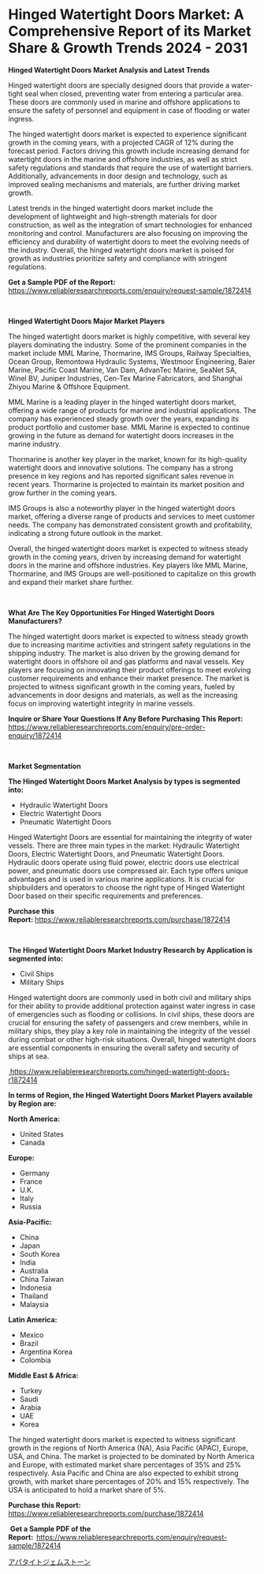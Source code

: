 <p><h1>Hinged Watertight Doors Market: A Comprehensive Report of its Market Share & Growth Trends 2024 - 2031</h1></p><p><strong>Hinged Watertight Doors Market Analysis and Latest Trends</strong></p>
<p><p>Hinged watertight doors are specially designed doors that provide a water-tight seal when closed, preventing water from entering a particular area. These doors are commonly used in marine and offshore applications to ensure the safety of personnel and equipment in case of flooding or water ingress.</p><p>The hinged watertight doors market is expected to experience significant growth in the coming years, with a projected CAGR of 12% during the forecast period. Factors driving this growth include increasing demand for watertight doors in the marine and offshore industries, as well as strict safety regulations and standards that require the use of watertight barriers. Additionally, advancements in door design and technology, such as improved sealing mechanisms and materials, are further driving market growth.</p><p>Latest trends in the hinged watertight doors market include the development of lightweight and high-strength materials for door construction, as well as the integration of smart technologies for enhanced monitoring and control. Manufacturers are also focusing on improving the efficiency and durability of watertight doors to meet the evolving needs of the industry. Overall, the hinged watertight doors market is poised for growth as industries prioritize safety and compliance with stringent regulations.</p></p>
<p><strong>Get a Sample PDF of the Report:&nbsp;</strong> <a href="https://www.reliableresearchreports.com/enquiry/request-sample/1872414">https://www.reliableresearchreports.com/enquiry/request-sample/1872414</a></p>
<p>&nbsp;</p>
<p><strong>Hinged Watertight Doors Major Market Players</strong></p>
<p><p>The hinged watertight doors market is highly competitive, with several key players dominating the industry. Some of the prominent companies in the market include MML Marine, Thormarine, IMS Groups, Railway Specialties, Ocean Group, Remontowa Hydraulic Systems, Westmoor Engineering, Baier Marine, Pacific Coast Marine, Van Dam, AdvanTec Marine, SeaNet SA, Winel BV, Juniper Industries, Cen-Tex Marine Fabricators, and Shanghai Zhiyou Marine & Offshore Equipment.</p><p>MML Marine is a leading player in the hinged watertight doors market, offering a wide range of products for marine and industrial applications. The company has experienced steady growth over the years, expanding its product portfolio and customer base. MML Marine is expected to continue growing in the future as demand for watertight doors increases in the marine industry.</p><p>Thormarine is another key player in the market, known for its high-quality watertight doors and innovative solutions. The company has a strong presence in key regions and has reported significant sales revenue in recent years. Thormarine is projected to maintain its market position and grow further in the coming years.</p><p>IMS Groups is also a noteworthy player in the hinged watertight doors market, offering a diverse range of products and services to meet customer needs. The company has demonstrated consistent growth and profitability, indicating a strong future outlook in the market.</p><p>Overall, the hinged watertight doors market is expected to witness steady growth in the coming years, driven by increasing demand for watertight doors in the marine and offshore industries. Key players like MML Marine, Thormarine, and IMS Groups are well-positioned to capitalize on this growth and expand their market share further.</p></p>
<p>&nbsp;</p>
<p><strong>What Are The Key Opportunities For Hinged Watertight Doors Manufacturers?</strong></p>
<p><p>The hinged watertight doors market is expected to witness steady growth due to increasing maritime activities and stringent safety regulations in the shipping industry. The market is also driven by the growing demand for watertight doors in offshore oil and gas platforms and naval vessels. Key players are focusing on innovating their product offerings to meet evolving customer requirements and enhance their market presence. The market is projected to witness significant growth in the coming years, fueled by advancements in door designs and materials, as well as the increasing focus on improving watertight integrity in marine vessels.</p></p>
<p><strong>Inquire or Share Your Questions If Any Before Purchasing This Report:</strong> <a href="https://www.reliableresearchreports.com/enquiry/pre-order-enquiry/1872414">https://www.reliableresearchreports.com/enquiry/pre-order-enquiry/1872414</a></p>
<p>&nbsp;</p>
<p><strong>Market Segmentation</strong></p>
<p><strong>The Hinged Watertight Doors Market Analysis by types is segmented into:</strong></p>
<p><ul><li>Hydraulic Watertight Doors</li><li>Electric Watertight Doors</li><li>Pneumatic Watertight Doors</li></ul></p>
<p><p>Hinged Watertight Doors are essential for maintaining the integrity of water vessels. There are three main types in the market: Hydraulic Watertight Doors, Electric Watertight Doors, and Pneumatic Watertight Doors. Hydraulic doors operate using fluid power, electric doors use electrical power, and pneumatic doors use compressed air. Each type offers unique advantages and is used in various marine applications. It is crucial for shipbuilders and operators to choose the right type of Hinged Watertight Door based on their specific requirements and preferences.</p></p>
<p><strong>Purchase this Report:&nbsp;</strong><a href="https://www.reliableresearchreports.com/purchase/1872414">https://www.reliableresearchreports.com/purchase/1872414</a></p>
<p>&nbsp;</p>
<p><strong>The Hinged Watertight Doors Market Industry Research by Application is segmented into:</strong></p>
<p><ul><li>Civil Ships</li><li>Military Ships</li></ul></p>
<p><p>Hinged watertight doors are commonly used in both civil and military ships for their ability to provide additional protection against water ingress in case of emergencies such as flooding or collisions. In civil ships, these doors are crucial for ensuring the safety of passengers and crew members, while in military ships, they play a key role in maintaining the integrity of the vessel during combat or other high-risk situations. Overall, hinged watertight doors are essential components in ensuring the overall safety and security of ships at sea.</p></p>
<p><a href="https://www.reliableresearchreports.com/hinged-watertight-doors-r1872414">&nbsp;https://www.reliableresearchreports.com/hinged-watertight-doors-r1872414</a></p>
<p><strong>In terms of Region, the Hinged Watertight Doors Market Players available by Region are:</strong></p>
<p>
    <p> <strong> North America: </strong>
        <ul>
            <li>United States</li>
            <li>Canada</li>
        </ul>
        </p> 
    <p> <strong> Europe: </strong>
        <ul>
            <li>Germany</li>
            <li>France</li>
            <li>U.K.</li>
            <li>Italy</li>
            <li>Russia</li>
        </ul>
        </p> 
    <p> <strong> Asia-Pacific: </strong>
        <ul>
            <li>China</li>
            <li>Japan</li>
            <li>South Korea</li>
            <li>India</li>
            <li>Australia</li>
            <li>China Taiwan</li>
            <li>Indonesia</li>
            <li>Thailand</li>
            <li>Malaysia</li>
        </ul>
        </p> 
    <p> <strong> Latin America: </strong>
        <ul>
            <li>Mexico</li>
            <li>Brazil</li>
            <li>Argentina Korea</li>
            <li>Colombia</li>
        </ul>
        </p> 
    <p> <strong> Middle East & Africa: </strong>
        <ul>
            <li>Turkey</li>
            <li>Saudi</li>
            <li>Arabia</li>
            <li>UAE</li>
            <li>Korea</li>
        </ul>
    </p>
    </p>
<p><p>The hinged watertight doors market is expected to witness significant growth in the regions of North America (NA), Asia Pacific (APAC), Europe, USA, and China. The market is projected to be dominated by North America and Europe, with estimated market share percentages of 35% and 25% respectively. Asia Pacific and China are also expected to exhibit strong growth, with market share percentages of 20% and 15% respectively. The USA is anticipated to hold a market share of 5%.</p></p>
<p><strong>Purchase this Report: </strong><a href="https://www.reliableresearchreports.com/purchase/1872414">https://www.reliableresearchreports.com/purchase/1872414</a></p>
<p>&nbsp;<strong>Get a Sample PDF of the Report:&nbsp;&nbsp;</strong><a href="https://www.reliableresearchreports.com/enquiry/request-sample/1872414">https://www.reliableresearchreports.com/enquiry/request-sample/1872414</a></p>
<p><strong></strong></p>
<p><p><a href="https://medium.com/@eugenethompson65/%E3%82%A2%E3%83%91%E3%82%BF%E3%82%A4%E3%83%88%E5%AE%9D%E7%9F%B3%E5%B8%82%E5%A0%B4-%E5%B8%82%E5%A0%B4cagr-%E5%B8%82%E5%A0%B4%E3%83%88%E3%83%AC%E3%83%B3%E3%83%89-%E3%81%8A%E3%82%88%E3%81%B3%E6%88%90%E9%95%B7%E6%88%A6%E7%95%A5%E3%81%AB%E9%96%A2%E3%81%99%E3%82%8B%E8%A6%8B%E8%AD%98-8acb535e2d95">アパタイトジェムストーン</a></p></p>